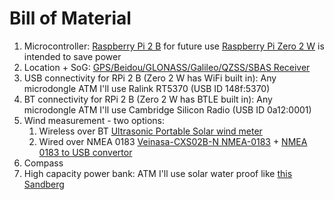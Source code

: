 # Bill of Material

1. Microcontroller: [Raspberry Pi 2 B](https://www.raspberrypi.com/products/raspberry-pi-2-model-b/) for future use [Raspberry Pi Zero 2 W](https://www.raspberrypi.com/products/raspberry-pi-zero-2-w/) is intended to save power
1. Location + SoG: [GPS/Beidou/GLONASS/Galileo/QZSS/SBAS Receiver](https://wiki.seeedstudio.com/Grove-GPS-Air530/)
1. USB connectivity for RPi 2 B (Zero 2 W has WiFi built in): Any microdongle ATM I'll use Ralink RT5370 (USB ID 148f:5370)
1. BT connectivity for RPi 2 B (Zero 2 W has BTLE built in): Any microdongle ATM I'll use Cambridge Silicon Radio (USB ID 0a12:0001)
1. Wind measurement - two options:
   1. Wireless over BT [Ultrasonic Portable Solar wind meter](https://calypsoinstruments.com/shop/product/ultrasonic-portable-solar-wind-meter-2)
   1. Wired over NMEA 0183 [Veinasa-CXS02B-N NMEA-0183](https://www.aliexpress.com/item/1005003788117590.html) + [NMEA 0183 to USB convertor](https://digitalyacht.co.uk/product/usb-nmea-adaptor/)
1. Compass
1. High capacity power bank: ATM I'll use solar water proof like [this Sandberg](https://www.czc.cz/sandberg-solarni-outdoorova-powerbanka-24000mah-cerna/233773/produkt)
